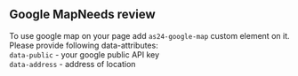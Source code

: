 <h2>Google Map<span class="status review">Needs review</span></h2>

To use google map on your page add `as24-google-map` custom element on it. Please provide following data-attributes:  
`data-public` - your google public API key  
`data-address` - address of location  
